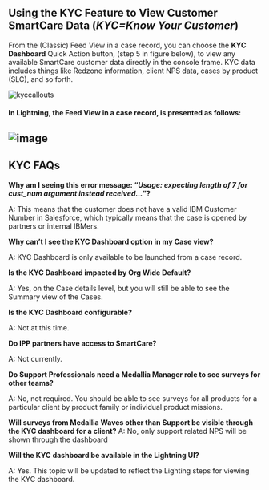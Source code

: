 ## Using the KYC Feature to View Customer SmartCare Data (_KYC=Know Your Customer_)

From the (Classic) Feed View in a case record, you can choose the **KYC Dashboard** Quick Action button, (step 5 in figure below), to view any available SmartCare customer data directly in the console frame. KYC data includes things like Redzone information, client NPS data, cases by product (SLC), and so forth.

![kyccallouts](https://media.github.ibm.com/user/21034/files/b2883ca2-dde1-11e8-8968-c5428623b271)

#### In Lightning, the Feed View in a case record, is presented as follows:
![image](https://media.github.ibm.com/user/146797/files/0a90ae80-5541-11e9-8f7f-631f34e1cfad)
-----
## KYC FAQs


**Why am I seeing this error message: “_Usage: expecting length of 7 for cust_num argument instead received…_”?** 

A: This means that the customer does not have a valid IBM Customer Number in Salesforce, which typically means that the case is opened by partners or internal IBMers.

**Why can’t I see the KYC Dashboard option in my Case view?** 
 
 A: KYC Dashboard is only available to be launched from a case record.


**Is the KYC Dashboard impacted by Org Wide Default?**  
 
 A: Yes, on the Case details level, but you will still be able to see the Summary view of the Cases.


**Is the KYC Dashboard configurable?**  
 
 A: Not at this time.


**Do IPP partners have access to SmartCare?**  
 
 A: Not currently.


**Do Support Professionals need a Medallia Manager role to see surveys for other teams?**  
 
 A: No, not required.  You should be able to see surveys for all products for a particular client by product family or individual product missions.  
 

**Will surveys from Medallia Waves other than Support be visible through the KYC dashboard for a client?**
 A: No, only support related NPS will be shown through the dashboard  
 


**Will the KYC dashboard be available in the Lightning UI?**  
 
 A: Yes. This topic will be updated to reflect the Lighting steps for viewing the KYC dashboard.


